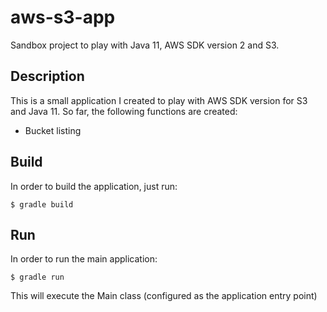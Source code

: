 # aws-s3-app

Sandbox project to play with Java 11, AWS SDK version 2 and S3.

## Description

This is a small application I created to play with AWS SDK version for S3 and Java 11. So far, 
the following functions are created:

* Bucket listing

## Build

In order to build the application, just run:

```shell script
$ gradle build
```

## Run

In order to run the main application:

```shell script
$ gradle run
```

This will execute the Main class (configured as the application entry point)